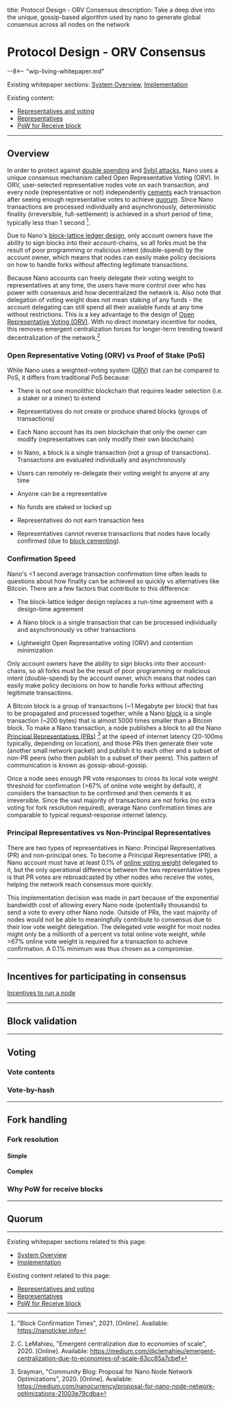 title: Protocol Design - ORV Consensus
description: Take a deep dive into the unique, gossip-based algorithm used by nano to generate global consensus across all nodes on the network

# Protocol Design - ORV Consensus

--8<-- "wip-living-whitepaper.md"

Existing whitepaper sections: [System Overview](../../whitepaper/english/#system-overview), [Implementation](../../whitepaper/english/#implementation)

Existing content:

* [Representatives and voting](../../what-is-nano/overview/#representatives-and-voting)
* [Representatives](../../integration-guides/the-basics/#representatives)
* [PoW for Receive block](https://github.com/nanocurrency/nano-node/issues/464#issuecomment-356467448)

---

## Overview

In order to protect against [double spending](attack-vectors.md#50-attack) and [Sybil attacks](attack-vectors.md#sybil-attack-to-change-ledger-entries), Nano uses a unique consensus mechanism called Open Representative Voting (ORV). In ORV, user-selected representative nodes vote on each transaction, and every node (representative or not) independently [cements](../glossary.md#cementing) each transaction after seeing enough representative votes to achieve [quorum](#quorum). Since Nano transactions are processed individually and asynchronously, deterministic finality (irreversible, full-settlement) is achieved in a short period of time, typically less than 1 second [^1].

Due to Nano's [block-lattice ledger design](ledger.md), only account owners have the ability to sign blocks into their account-chains, so all forks must be the result of poor programming or malicious intent (double-spend) by the account owner, which means that nodes can easily make policy decisions on how to handle forks without affecting legitimate transactions.

Because Nano accounts can freely delegate their voting weight to representatives at any time, the users have more control over who has power with consensus and how decentralized the network is. Also note that delegation of voting weight does not mean staking of any funds - the account delegating can still spend all their available funds at any time without restrictions. This is a key advantage to the design of [Open Representative Voting (ORV)](../../glossary/#open-representative-voting-orv). With no direct monetary incentive for nodes, this removes emergent centralization forces for longer-term trending toward decentralization of the network.[^2]

### Open Representative Voting (ORV) vs Proof of Stake (PoS)

While Nano uses a weighted-voting system ([ORV](../../protocol-design#orv-consensus)) that can be compared to PoS, it differs from traditional PoS because:

- There is not one monolithic blockchain that requires leader selection (i.e. a staker or a miner) to extend

- Representatives do not create or produce shared blocks (groups of transactions)

- Each Nano account has its own blockchain that only the owner can modify (representatives can only modify their own blockchain)

- In Nano, a block is a single transaction (not a group of transactions). Transactions are evaluated individually and asynchronously

- Users can remotely re-delegate their voting weight to anyone at any time

- Anyone can be a representative

- No funds are staked or locked up

- Representatives do not earn transaction fees

- Representatives cannot reverse transactions that nodes have locally confirmed (due to [block cementing](../../glossary#cementing)).

### Confirmation Speed

Nano's <1 second average transaction confirmation time often leads to questions about how finality can be achieved so quickly vs alternatives like Bitcoin. There are a few factors that contribute to this difference:

- The block-lattice ledger design replaces a run-time agreement with a design-time agreement

- A Nano block is a single transaction that can be processed individually and asynchronously vs other transactions

- Lightweight Open Representative voting (ORV) and contention minimization

Only account owners have the ability to sign blocks into their account-chains, so all forks must be the result of poor programming or malicious intent (double-spend) by the account owner, which means that nodes can easily make policy decisions on how to handle forks without affecting legitimate transactions. 

A Bitcoin block is a group of transactions (~1 Megabyte per block) that has to be propagated and processed together, while a Nano [block](blocks.md) is a single transaction (~200 bytes) that is almost 5000 times smaller than a Bitcoin block. To make a Nano transaction, a node publishes a block to all the Nano [Principal Representatives (PRs)](#principal-representatives-vs-non-principal-representatives) [^3] at the speed of internet latency (20-100ms typically, depending on location), and those PRs then generate their vote (another small network packet) and publish it to each other and a subset of non-PR peers (who then publish to a subset of their peers). This pattern of communication is known as gossip-about-gossip.

Once a node sees enough PR vote responses to cross its local vote weight threshold for confirmation (>67% of online vote weight by default), it considers the transaction to be confirmed and then cements it as irreversible. Since the vast majority of transactions are not forks (no extra voting for fork resolution required), average Nano confirmation times are comparable to typical request-response internet latency.

### Principal Representatives vs Non-Principal Representatives

There are two types of representatives in Nano: Principal Representatives (PR) and non-principal ones. To become a Principal Representative (PR), a Nano account must have at least 0.1% of [online voting weight](../glossary.md#online-voting-weight) delegated to it, but the only operational difference between the two representative types is that PR votes are rebroadcasted by other nodes who receive the votes, helping the network reach consensus more quickly. 

This implementation decision was made in part because of the exponential bandwidth cost of allowing every Nano node (potentially thousands) to send a vote to every other Nano node. Outside of PRs, the vast majority of nodes would not be able to meaningfully contribute to consensus due to their low vote weight delegation. The delegated vote weight for most nodes might only be a millionth of a percent vs total online vote weight, while >67% online vote weight is required for a transaction to achieve confirmation. A 0.1% minimum was thus chosen as a compromise.

---

## Incentives for participating in consensus
[Incentives to run a node](https://medium.com/nanocurrency/the-incentives-to-run-a-node-ccc3510c2562)

---

## Block validation

---

## Voting

### Vote contents

### Vote-by-hash

---

## Fork handling

### Fork resolution

#### Simple

#### Complex

### Why PoW for receive blocks

---

## Quorum

[^1]: "Block Confirmation Times", 2021. [Online]. Available: https://nanoticker.info 
[^2]: C. LeMahieu, "Emergent centralization due to economies of scale", 2020. [Online]. Available: https://medium.com/@clemahieu/emergent-centralization-due-to-economies-of-scale-83cc85a7cbef
[^3]: Srayman, "Community Blog: Proposal for Nano Node Network Optimizations", 2020. [Online]. Available: https://medium.com/nanocurrency/proposal-for-nano-node-network-optimizations-21003e79cdba

---

Existing whitepaper sections related to this page:

* [System Overview](../../whitepaper/english/#system-overview)
* [Implementation](../../whitepaper/english/#implementation)

Existing content related to this page:

* [Representatives and voting](../../what-is-nano/overview/#representatives-and-voting)
* [Representatives](../../integration-guides/the-basics/#representatives)
* [PoW for Receive block](https://github.com/nanocurrency/nano-node/issues/464#issuecomment-356467448)
